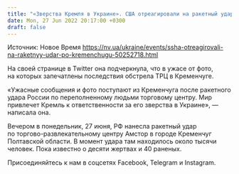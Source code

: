 ```yaml
---
title: "«Зверства Кремля в Украине». США отреагировали на ракетный удар по Кременчугу"
date: Mon, 27 Jun 2022 20:17:00 +0300
draft: false
---
```

Источник: Новое Время https://nv.ua/ukraine/events/ssha-otreagirovali-na-raketnyy-udar-po-kremenchugu-50252718.html


 На своей странице в Twitter она подчеркнула, что в ужасе от фото, на которых запечатлены последствия обстрела ТРЦ в Кременчуге.

«Ужасные сообщения и фото поступают из Кременчуга после ракетного удара России по переполненному людьми торговому центру. Мир привлечет Кремль к ответственности за его зверства в Украине», — написала она.

 Вечером в понедельник, 27 июня, РФ нанесла ракетный удар по торгово-развлекательному центру Амстор в городе Кременчуг Полтавской области. В момент удара там находилось около тысячи человек. Пока известно о десяти жертвах и 40 раненых.

Присоединяйтесь к нам в соцсетях Facebook, Telegram и Instagram.
